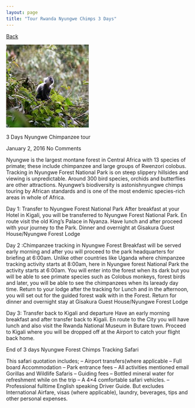```yaml
---
layout: page
title: "Tour Rwanda Nyungwe Chimps 3 Days"
---
```

[Back](/tourprograms.md)

![gorilla1](/assets/rwanda_nyungwe_chimpanzee.jpg)

3 Days Nyungwe Chimpanzee tour

January 2, 2016 No Comments	

Nyungwe is the largest montane forest in Central Africa with 13 species of primate; these include chimpanzee and large groups of Rwenzori colobus. Tracking in Nyungwe Forest National Park is on steep slippery hillsides and viewing is unpredictable. Around 300 bird species, orchids and butterflies are other attractions. Nyungwe’s biodiversity is astonishnyungwe chimps touring by African standards and is one of the most endemic species-rich areas in whole of Africa.

Day 1: Transfer to Nyungwe Forest National Park
After breakfast at your Hotel in Kigali, you will be transferred to Nyungwe Forest National Park. En route visit the old King’s Palace in Nyanza. Have lunch and after proceed with your journey to the Park. Dinner and overnight at Gisakura Guest House/Nyungwe Forest Lodge

Day 2 :Chimpanzee tracking in Nyungwe Forest
Breakfast will be served early morning and after you will proceed to the park headquarters for briefing at 6:00am. Unlike other countries like Uganda where chimpanzee tracking activity starts at 8:00am, here in Nyungwe forest National Park the activity starts at 6:00am. You will enter into the forest when its dark but you will be able to see primate species such as Colobus monkeys, forest birds and later, you will be able to see the chimpanzees when its laready day time. Return to your lodge after the tracking for Lunch and in the afternoon, you will set out for the guided forest walk with in the Forest. Return for dinner and overnight stay at Gisakura Guest House/Nyungwe Forest Lodge

Day 3: Transfer back to Kigali and departure
Have an early morning breakfast and after transfer back to Kigali. En route to the City you will have lunch and also visit the Rwanda National Museum in Butare town. Proceed to Kigali where you will be dropped off at the Airport to catch your flight back home.

End of 3 days Nyungwe Forest Chimps Tracking Safari

This safari quotation includes;
– Airport transfers(where applicable
– Full board Accommodation
– Park entrance fees
– All activities mentioned email Gorillas and Wildlife Safaris
– Guiding fees
– Bottled mineral water for refreshment while on the trip
– A 4×4 comfortable safari vehicles.
– Professional fulltime English speaking Driver Guide.
But excludes International Airfare, visas (where applicable), laundry, beverages, tips and other personal expenses.
